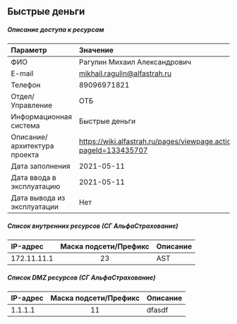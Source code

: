 ## Быстрые деньги
##### Описание доступа к ресурсам
| Параметр                     | Значение                                                         |
| :--------------------------- | :--------------------------------------------------------------- |
| ФИО                          | Рагулин Михаил Александрович                                     |
| E-mail                       | mikhail.ragulin@alfastrah.ru                                     |
| Телефон                      | 89096971821                                                      |
| Отдел/Управление             | ОТБ                                                              |
| Информационная система       | Быстрые деньги                                                   |
| Описание/архитектура проекта | https://wiki.alfastrah.ru/pages/viewpage.action?pageId=133435707 |
| Дата заполнения              | 2021-05-11                                                       |
| Дата ввода в эксплуатацию    | 2021-05-11                                                       |
| Дата вывода из эксплуатации  | Нет                                                              |



##### Список внутренних ресурсов (СГ АльфаСтрахование)
| IP-адрес    | Маска подсети/Префикс | Описание |
| :---------- | :-------------------: | :------- |
| 172.11.11.1 |          23           | AST      |



##### Список DMZ ресурсов (СГ АльфаСтрахование)
| IP-адрес | Маска подсети/Префикс | Описание |
| :------- | :-------------------: | :------- |
| 1.1.1.1  |          11           | dfasdf   |


